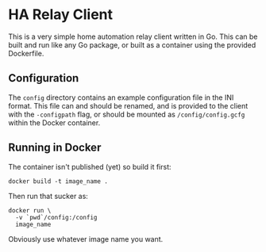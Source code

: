 # HA Relay Client

This is a very simple home automation relay client written in Go. This can be 
built and run like any Go package, or built as a container using the provided 
Dockerfile.

## Configuration

The `config` directory contains an example configuration file in the INI 
format. This file can and should be renamed, and is provided to the client 
with the `-configpath` flag, or should be mounted as `/config/config.gcfg` 
within the Docker container.

## Running in Docker

The container isn't published (yet) so build it first:

```
docker build -t image_name .
```

Then run that sucker as:

```
docker run \
  -v `pwd`/config:/config
  image_name
```

Obviously use whatever image name you want.
